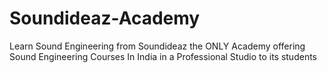 # Soundideaz-Academy
Learn Sound Engineering from Soundideaz the ONLY Academy offering Sound Engineering Courses In India in a Professional Studio to its students
